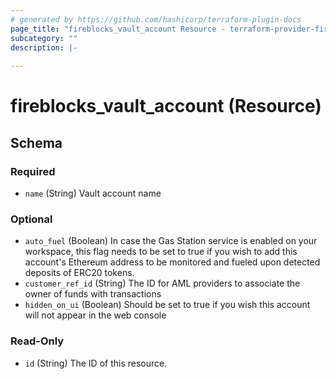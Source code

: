 ```yaml
---
# generated by https://github.com/hashicorp/terraform-plugin-docs
page_title: "fireblocks_vault_account Resource - terraform-provider-fireblocks"
subcategory: ""
description: |-
  
---
```


# fireblocks_vault_account (Resource)





<!-- schema generated by tfplugindocs -->
## Schema

### Required

- `name` (String) Vault account name

### Optional

- `auto_fuel` (Boolean) In case the Gas Station service is enabled on your workspace, this flag needs to be set to true if you wish to add this account's Ethereum address to be monitored and fueled upon detected deposits of ERC20 tokens.
- `customer_ref_id` (String) The ID for AML providers to associate the owner of funds with transactions
- `hidden_on_ui` (Boolean) Should be set to true if you wish this account will not appear in the web console

### Read-Only

- `id` (String) The ID of this resource.


